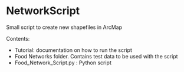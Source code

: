 # NetworkScript
Small script to create new shapefiles in ArcMap

Contents:
- Tutorial: documentation on how to run the script
- Food Networks folder. Contains test data to be used with the script
- Food_Network_Script.py : Python script
